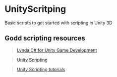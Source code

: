 # UnityScritping
Basic scripts to get started with scripting in Unity 3D

## Godd scripting resources

> [Lynda C# for Unity Game Development](https://www.lynda.com/Unity-tutorials/Learning-C-Unity-Game-Development/540497-2.html?org=saic.edu)

> [Unity Scripting](https://docs.unity3d.com/Manual/ScriptingSection.html)

> [Unity Scripting tutorials](https://unity3d.com/learn/tutorials/s/scripting)
